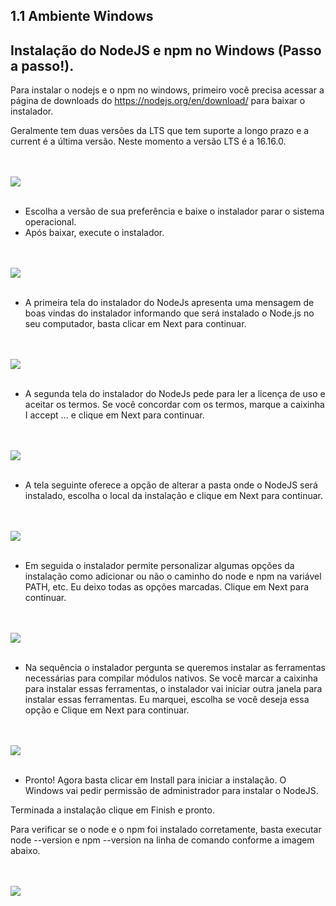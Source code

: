 ## 1.1 Ambiente Windows

## Instalação do NodeJS e npm no Windows (Passo a passo!).

Para instalar o nodejs e o npm no windows, primeiro você precisa acessar a página de downloads do <https://nodejs.org/en/download/> para baixar o instalador.

Geralmente tem duas versões da LTS que tem suporte a longo prazo e a current é a última versão. Neste momento a versão LTS é a 16.16.0.

<br><br>
<img src="../img/tipos_sistemas.png" />
<br><br>

* Escolha a versão de sua preferência e baixe o instalador parar o sistema operacional.
* Após baixar, execute o instalador.

<br><br>
<img src="../img/instalador-nodejs-01-tela-boas-vindas.png" />
<br><br>

* A primeira tela do instalador do NodeJs apresenta uma mensagem de boas vindas do instalador informando que será instalado o Node.js no seu computador, basta clicar em Next para continuar.

<br><br>
<img src="../img/instalador-nodejs-02-termos-de-uso.png" />
<br><br>

* A segunda tela do instalador do NodeJs pede para ler a licença de uso e aceitar os termos. Se você concordar com os termos, marque a caixinha I accept ... e clique em Next para continuar.

<br><br>
<img src="../img/instalador-nodejs-03-local-da-instalacao.png" />
<br><br>

* A tela seguinte oferece a opção de alterar a pasta onde o NodeJS será instalado, escolha o local da instalação e clique em Next para continuar.

<br><br>
<img src="../img/instalador-nodejs-04-personalizar-instalacao.png" />
<br><br>

* Em seguida o instalador permite personalizar algumas opções da instalação como adicionar ou não o caminho do node e npm na variável PATH, etc. Eu deixo todas as opções marcadas. Clique em Next para continuar.


<br><br>
<img src="../img/instalador-nodejs-05-ferramenta-compilacao-modulos-nativos.png" />
<br><br>

* Na sequência o instalador pergunta se queremos instalar as ferramentas necessárias para compilar módulos nativos. Se você marcar a caixinha para instalar essas ferramentas, o instalador vai iniciar outra janela para instalar essas ferramentas. Eu marquei, escolha se você deseja essa opção e Clique em Next para continuar.


<br><br>
<img src="../img/instalador-nodejs-06-Install.png" />
<br><br>


* Pronto! Agora basta clicar em Install para iniciar a instalação. O Windows vai pedir permissão de administrador para instalar o NodeJS.

Terminada a instalação clique em Finish e pronto.

Para verificar se o node e o npm foi instalado corretamente, basta executar node --version e npm --version na linha de comando conforme a imagem abaixo.


<br><br>
<img src="../img/verificacao-instalacao-node-npm-windows.png" />
<br><br>